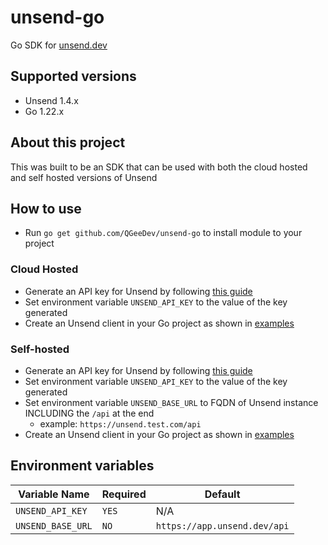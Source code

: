 # unsend-go

Go SDK for [unsend.dev](https://unsend.dev)

## Supported versions
- Unsend 1.4.x
- Go 1.22.x

## About this project
This was built to be an SDK that can be used with both the cloud hosted and self hosted versions of Unsend

## How to use

- Run `go get github.com/QGeeDev/unsend-go` to install module to your project

### Cloud Hosted

- Generate an API key for Unsend by following [this guide](https://app.unsend.dev/dev-settings/api-keys)
- Set environment variable `UNSEND_API_KEY` to the value of the key generated
- Create an Unsend client in your Go project as shown in [examples](/examples/)

### Self-hosted
- Generate an API key for Unsend by following [this guide](https://app.unsend.dev/dev-settings/api-keys)
- Set environment variable `UNSEND_API_KEY` to the value of the key generated
- Set environment variable `UNSEND_BASE_URL` to FQDN of Unsend instance INCLUDING the `/api` at the end
  - example: `https://unsend.test.com/api`
- Create an Unsend client in your Go project as shown in [examples](/examples/)

## Environment variables
| Variable Name     | Required | Default                      |
|-------------------|----------|------------------------------|
| `UNSEND_API_KEY`  | `YES`    | N/A                          |
| `UNSEND_BASE_URL` | `NO`     | `https://app.unsend.dev/api` |
